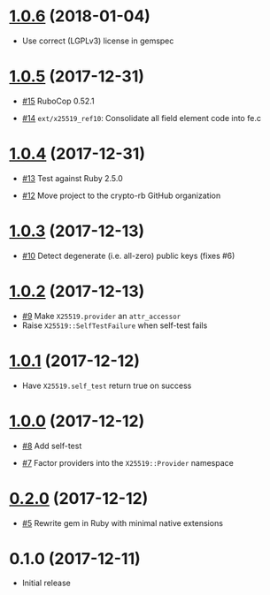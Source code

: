 # [1.0.6] (2018-01-04)

[1.0.6]: https://github.com/crypto-rb/x25519/compare/v1.0.5...v1.0.6

* Use correct (LGPLv3) license in gemspec

# [1.0.5] (2017-12-31)

[1.0.5]: https://github.com/crypto-rb/x25519/compare/v1.0.4...v1.0.5

* [#15](https://github.com/crypto-rb/x25519/pull/15)
  RuboCop 0.52.1

* [#14](https://github.com/crypto-rb/x25519/pull/14)
  `ext/x25519_ref10`: Consolidate all field element code into fe.c

# [1.0.4] (2017-12-31)

[1.0.4]: https://github.com/crypto-rb/x25519/compare/v1.0.3...v1.0.4

* [#13](https://github.com/crypto-rb/x25519/pull/13)
  Test against Ruby 2.5.0

* [#12](https://github.com/crypto-rb/x25519/pull/12)
  Move project to the crypto-rb GitHub organization

# [1.0.3] (2017-12-13)

[1.0.3]: https://github.com/crypto-rb/x25519/compare/v1.0.2...v1.0.3

* [#10](https://github.com/crypto-rb/x25519/pull/10)
  Detect degenerate (i.e. all-zero) public keys (fixes #6)

# [1.0.2] (2017-12-13)

[1.0.2]: https://github.com/crypto-rb/x25519/compare/v1.0.1...v1.0.2

* [#9](https://github.com/crypto-rb/x25519/pull/9)
  Make `X25519.provider` an `attr_accessor`
* Raise `X25519::SelfTestFailure` when self-test fails

# [1.0.1] (2017-12-12)

[1.0.1]: https://github.com/crypto-rb/x25519/compare/v1.0.0...v1.0.1

* Have `X25519.self_test` return true on success

# [1.0.0] (2017-12-12)

[1.0.0]: https://github.com/crypto-rb/x25519/compare/v0.2.0...v1.0.0

* [#8](https://github.com/crypto-rb/x25519/pull/8)
  Add self-test

* [#7](https://github.com/crypto-rb/x25519/pull/7)
  Factor providers into the `X25519::Provider` namespace

# [0.2.0] (2017-12-12)

[0.2.0]: https://github.com/crypto-rb/x25519/compare/v0.1.0...v0.2.0

* [#5](https://github.com/crypto-rb/x25519/pull/5)
  Rewrite gem in Ruby with minimal native extensions

# 0.1.0 (2017-12-11)

* Initial release
